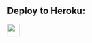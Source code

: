 ## Deploy to Heroku:
<p align="left">
  <a href="https://heroku.com/deploy?template=https://github.com/samurai-maker/jeeji">
     <img height="30px" src="https://img.shields.io/badge/Deploy%20To%20Heroku-blueviolet?style=for-the-badge&logo=heroku">
  </a>
</p>
